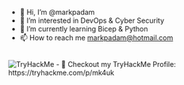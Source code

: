 - 👋 Hi, I’m @markpadam
- 🧰 I’m interested in DevOps & Cyber Security
- 🌱 I’m currently learning Bicep & Python
- 📫 How to reach me markpadam@hotmail.com

<br>
<img src="https://tryhackme-badges.s3.amazonaws.com/mk4uk.png" alt="TryHackMe">
- 👀 Checkout my TryHackMe Profile: https://tryhackme.com/p/mk4uk

<!---
markpadam/markpadam is a ✨ special ✨ repository because its `README.md` (this file) appears on your GitHub profile.
You can click the Preview link to take a look at your changes.
--->
